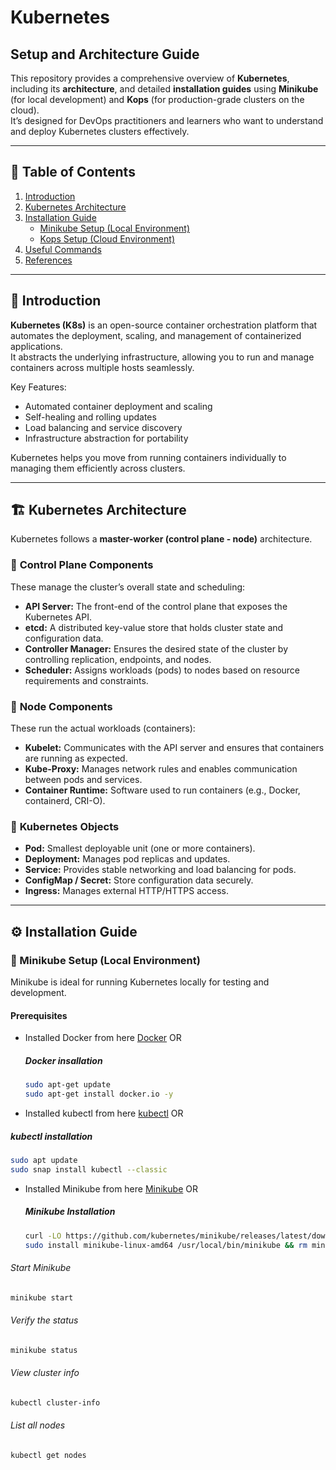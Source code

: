 # Kubernetes 
## Setup and Architecture Guide

This repository provides a comprehensive overview of **Kubernetes**, including its **architecture**, and detailed **installation guides** using **Minikube** (for local development) and **Kops** (for production-grade clusters on the cloud).  
It’s designed for DevOps practitioners and learners who want to understand and deploy Kubernetes clusters effectively.

---

## 📘 Table of Contents

1. [Introduction](#introduction)
2. [Kubernetes Architecture](#kubernetes-architecture)
3. [Installation Guide](#installation-guide)
   - [Minikube Setup (Local Environment)](#minikube-setup-local-environment)
   - [Kops Setup (Cloud Environment)](#kops-setup-cloud-environment)
4. [Useful Commands](#useful-commands)
5. [References](#references)

---

## 🧠 Introduction

**Kubernetes (K8s)** is an open-source container orchestration platform that automates the deployment, scaling, and management of containerized applications.  
It abstracts the underlying infrastructure, allowing you to run and manage containers across multiple hosts seamlessly.

Key Features:
- Automated container deployment and scaling  
- Self-healing and rolling updates  
- Load balancing and service discovery  
- Infrastructure abstraction for portability  

Kubernetes helps you move from running containers individually to managing them efficiently across clusters.

---

## 🏗️ Kubernetes Architecture

Kubernetes follows a **master-worker (control plane - node)** architecture.

### 🔹 **Control Plane Components**
These manage the cluster’s overall state and scheduling:
- **API Server:** The front-end of the control plane that exposes the Kubernetes API.  
- **etcd:** A distributed key-value store that holds cluster state and configuration data.  
- **Controller Manager:** Ensures the desired state of the cluster by controlling replication, endpoints, and nodes.  
- **Scheduler:** Assigns workloads (pods) to nodes based on resource requirements and constraints.

### 🔹 **Node Components**
These run the actual workloads (containers):
- **Kubelet:** Communicates with the API server and ensures that containers are running as expected.  
- **Kube-Proxy:** Manages network rules and enables communication between pods and services.  
- **Container Runtime:** Software used to run containers (e.g., Docker, containerd, CRI-O).

### 🧩 **Kubernetes Objects**
- **Pod:** Smallest deployable unit (one or more containers).  
- **Deployment:** Manages pod replicas and updates.  
- **Service:** Provides stable networking and load balancing for pods.  
- **ConfigMap / Secret:** Store configuration data securely.  
- **Ingress:** Manages external HTTP/HTTPS access.

---

## ⚙️ Installation Guide

### 🧩 Minikube Setup (Local Environment)

Minikube is ideal for running Kubernetes locally for testing and development.

#### **Prerequisites**
- Installed Docker from here [Docker](https://docs.docker.com/get-docker/) OR 
  ##### Docker insallation
  ```bash
  sudo apt-get update
  sudo apt-get install docker.io -y
   ```

- Installed kubectl from here [kubectl](https://kubernetes.io/docs/tasks/tools/) OR
##### kubectl installation
```bash
sudo apt update
sudo snap install kubectl --classic
 ```

- Installed Minikube from here [Minikube](https://minikube.sigs.k8s.io/docs/start/) OR
  ##### Minikube Installation
  ```bash
  curl -LO https://github.com/kubernetes/minikube/releases/latest/download/minikube-linux-amd64
  sudo install minikube-linux-amd64 /usr/local/bin/minikube && rm minikube-linux-amd64
   ```

###### Start Minikube
```bash
minikube start
```
###### Verify the status
```bash
minikube status
```

###### View cluster info
```bash
kubectl cluster-info
```

###### List all nodes
```bash
kubectl get nodes
```
